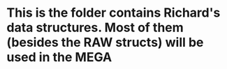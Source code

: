 # This is the folder contains Richard's data structures. Most of them (besides the RAW structs) will be used in the MEGA
